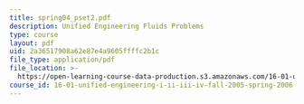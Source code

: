 ```yaml
---
title: spring04_pset2.pdf
description: Unified Engineering Fluids Problems
type: course
layout: pdf
uid: 2a36517908a62e87e4a9605ffffc2b1c
file_type: application/pdf
file_location: >-
  https://open-learning-course-data-production.s3.amazonaws.com/16-01-unified-engineering-i-ii-iii-iv-fall-2005-spring-2006/2a36517908a62e87e4a9605ffffc2b1c_spring04_pset2.pdf
course_id: 16-01-unified-engineering-i-ii-iii-iv-fall-2005-spring-2006
---
```

